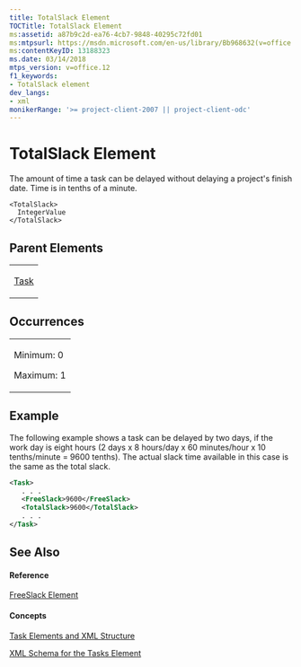 ```yaml
---
title: TotalSlack Element
TOCTitle: TotalSlack Element
ms:assetid: a87b9c2d-ea76-4cb7-9848-40295c72fd01
ms:mtpsurl: https://msdn.microsoft.com/en-us/library/Bb968632(v=office.12)
ms:contentKeyID: 13188323
ms.date: 03/14/2018
mtps_version: v=office.12
f1_keywords:
- TotalSlack element
dev_langs:
- xml
monikerRange: '>= project-client-2007 || project-client-odc'
---
```


# TotalSlack Element




The amount of time a task can be delayed without delaying a project's finish date. Time is in tenths of a minute.

    <TotalSlack>
      IntegerValue
    </TotalSlack>

## Parent Elements

<table>
<colgroup>
<col style="width: 100%" />
</colgroup>
<tbody>
<tr class="odd">
<td><p><a href="task-element.md">Task</a></p></td>
</tr>
</tbody>
</table>

## Occurrences

<table>
<colgroup>
<col style="width: 100%" />
</colgroup>
<tbody>
<tr class="odd">
<td><p>Minimum: 0</p>
<p>Maximum: 1</p></td>
</tr>
</tbody>
</table>

## Example

The following example shows a task can be delayed by two days, if the work day is eight hours (2 days x 8 hours/day x 60 minutes/hour x 10 tenths/minute = 9600 tenths). The actual slack time available in this case is the same as the total slack.

``` xml
<Task>
   . . .
   <FreeSlack>9600</FreeSlack>
   <TotalSlack>9600</TotalSlack>
   . . .
</Task>
```

## See Also

#### Reference

[FreeSlack Element](freeslack-element.md)

#### Concepts

[Task Elements and XML Structure](task-elements-and-xml-structure.md)

[XML Schema for the Tasks Element](xml-schema-for-the-tasks-element.md)

